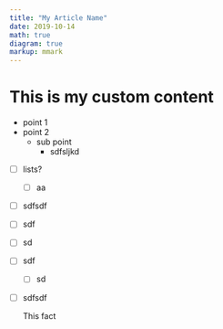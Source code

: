 ```yaml
---
title: "My Article Name"
date: 2019-10-14
math: true
diagram: true
markup: mmark
---
```


# This is my custom content

- point 1
- point 2 
  - sub point
    - sdfsljkd

- [ ] lists?

  - [ ] aa

- [ ] sdfsdf

- [ ] sdf

- [ ] sd

- [ ] sdf

  - [ ] sd	

- [ ] sdfsdf

  

  This fact 

  [^1]: kjaslkdjlkjlakjsd is known.
